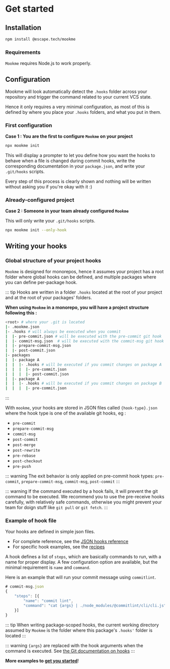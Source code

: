 # Get started

## Installation

```bash
npm install @escape.tech/mookme
```

### Requirements

`Mookme` requires Node.js to work properly.

## Configuration

Mookme will look automatically detect the `.hooks` folder across your repository and trigger the command related to your current VCS state.

Hence it only requires a very minimal configuration, as most of this is defined by where you place your `.hooks` folders, and what you put in them.

### First configuration

**Case 1 : You are the first to configure `Mookme` on your project**

```bash
npx mookme init
```

This will display a prompter to let you define how you want the hooks to behave when a file is changed during commit hooks, write the corresponding documentation in your `package.json`, and write your `.git/hooks` scripts.

Every step of this process is clearly shown and nothing will be written without asking you if you're okay with it :)

### Already-configured project

**Case 2 : Someone in your team already configured `Mookme`**

This will only write your `.git/hooks` scripts.

```bash
npx mookme init --only-hook
```

## Writing your hooks

### Global structure of your project hooks

`Mookme` is designed for monorepos, hence it assumes your project has a root folder where global hooks can be defined,
and multiple packages where you can define per-package hook.

::: tip
Hooks are written in a folder `.hooks` located at the root of your project and at the root of your packages' folders.

**When using `Mookme` in a monorepo, you will have a project structure following this :**

```bash
<root> # where your .git is located
|- .mookme.json
|- .hooks # will always be executed when you commit
|  |- pre-commit.json # will be executed with the pre-commit git hook
|  |- commit-msg.json  # will be executed with the commit-msg git hook
|  |- prepare-commit-msg.json
|  |- post-commit.json
|- packages
|  |- package A
|  |  |- .hooks # will be executed if you commit changes on package A
|  |  |  |- pre-commit.json 
|  |  |  |- post-commit.json
|  |- package A
|  |  |- .hooks # will be executed if you commit changes on package B
|  |  |  |- pre-commit.json
```

:::

With `mookme`, your hooks are stored in JSON files called `{hook-type}.json` where the hook type is one of the
available git hooks, eg :

- `pre-commit`
- `prepare-commit-msg`
- `commit-msg`
- `post-commit`
- `post-merge`
- `post-rewrite`
- `pre-rebase`
- `post-checkout`
- `pre-push`

::: warning
The exit behavior is only applied on pre-commit hook types: `pre-commit`, `prepare-commit-msg`, `commit-msg`, `post-commit`
:::

::: warning
If the command executed by a hook fails, it will prevent the git command to be executed. We recommend you to use the pre-receive hooks carefully, with relatively safe commands, otherwise you might prevent your team for doign stuff like `git pull` or `git fetch`.
:::

### Example of hook file

Your hooks are defined in simple json files.

- For complete reference, see the [JSON hooks reference](/references/#hook-files)
- For specific hook examples, see the [recipes](/examples)

A hook defines a list of `steps`, which are basically commands to run, with a name for proper display. A few
configuration option are available, but the minimal requirement is `name` and `command`.

Here is an example that will run your commit message using `commitlint`.

```js
# commit-msg.json
{
    "steps": [{
        "name": "commit lint",
        "command": "cat {args} | ./node_modules/@commitlint/cli/cli.js"
    }]
}
```

::: tip
When writing package-scoped hooks, the current working directory assumed by `Mookme` is the folder where this
package's `.hooks'` folder is located
:::

::: warning
`{args}` are replaced with the hook arguments when the command is executed. See [the  Git documentation on hooks](https://git-scm.com/book/en/v2/Customizing-Git-Git-Hooks)
:::

**More examples to [get you started](./docs/hooks-examples/index.md)**!
